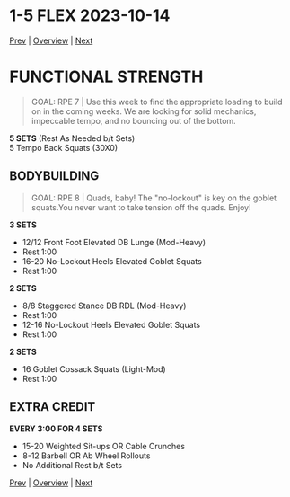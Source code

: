 # 1-5 FLEX 2023-10-14

[Prev](1-4.md) | [Overview](/.#Program) | [Next](2-1.md)

# FUNCTIONAL STRENGTH
> GOAL: RPE 7 | Use this week to find the appropriate loading to build on in the coming weeks. We are looking for solid mechanics, impeccable tempo, and no bouncing out of the bottom.

**5 SETS** (Rest As Needed b/t Sets)<br>
5 Tempo Back Squats (30X0)<br>

## BODYBUILDING
> GOAL: RPE 8 | Quads, baby! The "no-lockout" is key on the goblet squats.You never want to take tension off the quads. Enjoy!

**3 SETS**<br>
- 12/12 Front Foot Elevated DB Lunge (Mod-Heavy)
- Rest 1:00
- 16-20 No-Lockout Heels Elevated Goblet Squats
- Rest 1:00

**2 SETS**<br>
- 8/8 Staggered Stance DB RDL (Mod-Heavy)
- Rest 1:00
- 12-16 No-Lockout Heels Elevated Goblet Squats
- Rest 1:00

**2 SETS**<br>
- 16 Goblet Cossack Squats (Light-Mod)
- Rest 1:00

## EXTRA CREDIT
**EVERY 3:00 FOR 4 SETS**<br>
- 15-20 Weighted Sit-ups OR Cable Crunches
- 8-12 Barbell OR Ab Wheel Rollouts
- No Additional Rest b/t Sets

[Prev](1-4.md) | [Overview](/.#Program) | [Next](2-1.md)
